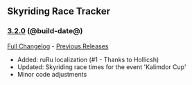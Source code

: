 ## Skyriding Race Tracker
### [3.2.0](https://github.com/diomsg-code/SkyridingRaceTracker/tree/3.2.0) (@build-date@)
[Full Changelog](https://github.com/diomsg-code/SkyridingRaceTracker/compare/3.1.0...3.2.0) - [Previous Releases](https://github.com/diomsg-code/SkyridingRaceTracker/releases)

- Added: ruRu localization (#1 - Thanks to Hollicsh)
- Updated: Skyriding race times for the event 'Kalimdor Cup'
- Minor code adjustments